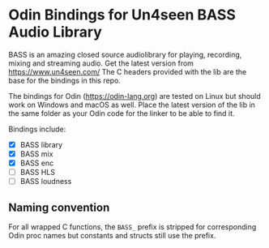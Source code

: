 # Odin Bindings for Un4seen BASS Audio Library

BASS is an amazing closed source audiolibrary for playing, recording, mixing and streaming audio.
Get the latest version from https://www.un4seen.com/
The C headers provided with the lib are the base for the bindings in this repo. 

The bindings for Odin (https://odin-lang.org) are tested on Linux but should work on Windows and macOS as well.
Place the latest version of the lib in the same folder as your Odin code for the linker to be able to find it.

Bindings include:

- [x] BASS library
- [x] BASS mix
- [x] BASS enc
- [ ] BASS HLS
- [ ] BASS loudness

## Naming convention

 For all wrapped C functions, the `BASS_` prefix is stripped for corresponding Odin proc names but constants and structs still use the prefix. 
